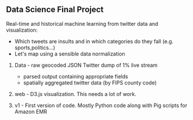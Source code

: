 Data Science Final Project
--

Real-time and historical machine learning from twitter data and visualization:
 - Which tweets are insults and in which categories do they fall (e.g. sports,politics...)
 - Let's map using a sensible data normalization 


1) Data - raw geocoded JSON Twitter dump of 1% live stream
    - parsed output containing appropriate fields
    - spatially aggregated twitter data (by FIPS county code)

2) web - D3.js visualization. This needs a lot of work. 

3) v1 - First version of code. Mostly Python code along with Pig scripts for Amazon EMR

   
